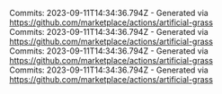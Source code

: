 Commits: 2023-09-11T14:34:36.794Z - Generated via https://github.com/marketplace/actions/artificial-grass
<br>
Commits: 2023-09-11T14:34:36.794Z - Generated via https://github.com/marketplace/actions/artificial-grass
<br>
Commits: 2023-09-11T14:34:36.794Z - Generated via https://github.com/marketplace/actions/artificial-grass
<br>
Commits: 2023-09-11T14:34:36.794Z - Generated via https://github.com/marketplace/actions/artificial-grass
<br>
